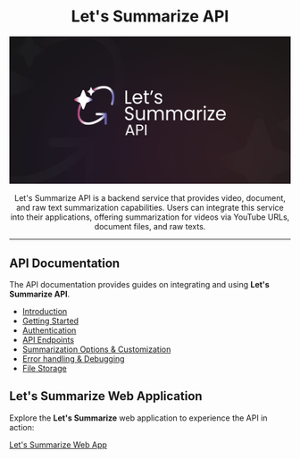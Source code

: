<div align="center">

<h1>Let's Summarize API</h1>

<img src="./assets/thumb.png" alt="Let's Summarize API Logo" />

<p>
Let's Summarize API is a backend service that provides video, document, and raw text summarization capabilities. Users can integrate this service into their applications, offering summarization for videos via YouTube URLs, document files, and raw texts.
</p>

</div>

---

## API Documentation

The API documentation provides guides on integrating and using **Let's Summarize API**.

- [Introduction](./docs/introduction.md)
- [Getting Started](./docs/getting-started.md)
- [Authentication](./docs/authentication.md.md)
- [API Endpoints](./docs/api-endpoints.md)
- [Summarization Options & Customization](./docs/summarization-options-customization.md)
- [Error handling & Debugging](./docs/error-handling-debugging.md)
- [File Storage](./docs/file-storage.md)

## Let's Summarize Web Application

Explore the **Let's Summarize** web application to experience the API in action:

[Let's Summarize Web App](https://github.com/letssummarize/web-app)

